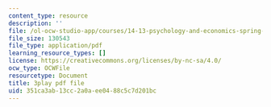 ```yaml
---
content_type: resource
description: ''
file: /ol-ocw-studio-app/courses/14-13-psychology-and-economics-spring-2020/351ca3ab13cc2a0aee0488c5c7d201bc_K7QVIqV2QMk.pdf
file_size: 130543
file_type: application/pdf
learning_resource_types: []
license: https://creativecommons.org/licenses/by-nc-sa/4.0/
ocw_type: OCWFile
resourcetype: Document
title: 3play pdf file
uid: 351ca3ab-13cc-2a0a-ee04-88c5c7d201bc
---
```

